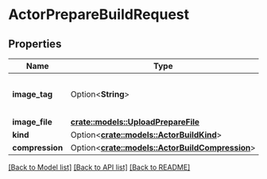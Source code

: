# ActorPrepareBuildRequest

## Properties

Name | Type | Description | Notes
------------ | ------------- | ------------- | -------------
**image_tag** | Option<**String**> | A tag given to the project build. | [optional]
**image_file** | [**crate::models::UploadPrepareFile**](UploadPrepareFile.md) |  | 
**kind** | Option<[**crate::models::ActorBuildKind**](ActorBuildKind.md)> |  | [optional]
**compression** | Option<[**crate::models::ActorBuildCompression**](ActorBuildCompression.md)> |  | [optional]

[[Back to Model list]](../README.md#documentation-for-models) [[Back to API list]](../README.md#documentation-for-api-endpoints) [[Back to README]](../README.md)


